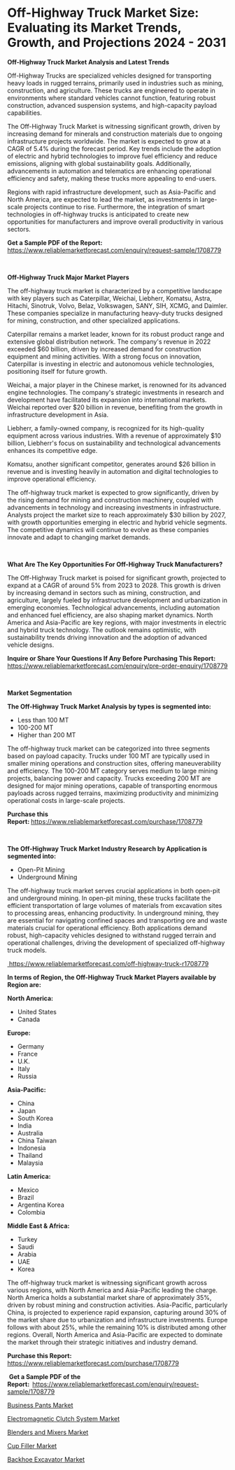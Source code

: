 <p><h1>Off-Highway Truck Market Size: Evaluating its Market Trends, Growth, and Projections 2024 - 2031</h1></p><p><strong>Off-Highway Truck Market Analysis and Latest Trends</strong></p>
<p><p>Off-Highway Trucks are specialized vehicles designed for transporting heavy loads in rugged terrains, primarily used in industries such as mining, construction, and agriculture. These trucks are engineered to operate in environments where standard vehicles cannot function, featuring robust construction, advanced suspension systems, and high-capacity payload capabilities. </p><p>The Off-Highway Truck Market is witnessing significant growth, driven by increasing demand for minerals and construction materials due to ongoing infrastructure projects worldwide. The market is expected to grow at a CAGR of 5.4% during the forecast period. Key trends include the adoption of electric and hybrid technologies to improve fuel efficiency and reduce emissions, aligning with global sustainability goals. Additionally, advancements in automation and telematics are enhancing operational efficiency and safety, making these trucks more appealing to end-users. </p><p>Regions with rapid infrastructure development, such as Asia-Pacific and North America, are expected to lead the market, as investments in large-scale projects continue to rise. Furthermore, the integration of smart technologies in off-highway trucks is anticipated to create new opportunities for manufacturers and improve overall productivity in various sectors.</p></p>
<p><strong>Get a Sample PDF of the Report:&nbsp;</strong> <a href="https://www.reliablemarketforecast.com/enquiry/request-sample/1708779?utm_campaign=1464&utm_medium=2&utm_source=Github&utm_content=ia&utm_term=21102024&utm_id=off-highway-truck">https://www.reliablemarketforecast.com/enquiry/request-sample/1708779</a></p>
<p>&nbsp;</p>
<p><strong>Off-Highway Truck Major Market Players</strong></p>
<p><p>The off-highway truck market is characterized by a competitive landscape with key players such as Caterpillar, Weichai, Liebherr, Komatsu, Astra, Hitachi, Sinotruk, Volvo, Belaz, Volkswagen, SANY, SIH, XCMG, and Daimler. These companies specialize in manufacturing heavy-duty trucks designed for mining, construction, and other specialized applications.</p><p>Caterpillar remains a market leader, known for its robust product range and extensive global distribution network. The company's revenue in 2022 exceeded $60 billion, driven by increased demand for construction equipment and mining activities. With a strong focus on innovation, Caterpillar is investing in electric and autonomous vehicle technologies, positioning itself for future growth.</p><p>Weichai, a major player in the Chinese market, is renowned for its advanced engine technologies. The company's strategic investments in research and development have facilitated its expansion into international markets. Weichai reported over $20 billion in revenue, benefiting from the growth in infrastructure development in Asia.</p><p>Liebherr, a family-owned company, is recognized for its high-quality equipment across various industries. With a revenue of approximately $10 billion, Liebherr's focus on sustainability and technological advancements enhances its competitive edge.</p><p>Komatsu, another significant competitor, generates around $26 billion in revenue and is investing heavily in automation and digital technologies to improve operational efficiency.</p><p>The off-highway truck market is expected to grow significantly, driven by the rising demand for mining and construction machinery, coupled with advancements in technology and increasing investments in infrastructure. Analysts project the market size to reach approximately $30 billion by 2027, with growth opportunities emerging in electric and hybrid vehicle segments. The competitive dynamics will continue to evolve as these companies innovate and adapt to changing market demands.</p></p>
<p>&nbsp;</p>
<p><strong>What Are The Key Opportunities For Off-Highway Truck Manufacturers?</strong></p>
<p><p>The Off-Highway Truck market is poised for significant growth, projected to expand at a CAGR of around 5% from 2023 to 2028. This growth is driven by increasing demand in sectors such as mining, construction, and agriculture, largely fueled by infrastructure development and urbanization in emerging economies. Technological advancements, including automation and enhanced fuel efficiency, are also shaping market dynamics. North America and Asia-Pacific are key regions, with major investments in electric and hybrid truck technology. The outlook remains optimistic, with sustainability trends driving innovation and the adoption of advanced vehicle designs.</p></p>
<p><strong>Inquire or Share Your Questions If Any Before Purchasing This Report:</strong> <a href="https://www.reliablemarketforecast.com/enquiry/pre-order-enquiry/1708779?utm_campaign=1464&utm_medium=2&utm_source=Github&utm_content=ia&utm_term=21102024&utm_id=off-highway-truck">https://www.reliablemarketforecast.com/enquiry/pre-order-enquiry/1708779</a></p>
<p>&nbsp;</p>
<p><strong>Market Segmentation</strong></p>
<p><strong>The Off-Highway Truck Market Analysis by types is segmented into:</strong></p>
<p><ul><li>Less than 100 MT</li><li>100-200 MT</li><li>Higher than 200 MT</li></ul></p>
<p><p>The off-highway truck market can be categorized into three segments based on payload capacity. Trucks under 100 MT are typically used in smaller mining operations and construction sites, offering maneuverability and efficiency. The 100-200 MT category serves medium to large mining projects, balancing power and capacity. Trucks exceeding 200 MT are designed for major mining operations, capable of transporting enormous payloads across rugged terrains, maximizing productivity and minimizing operational costs in large-scale projects.</p></p>
<p><strong>Purchase this Report:&nbsp;</strong><a href="https://www.reliablemarketforecast.com/purchase/1708779?utm_campaign=1464&utm_medium=2&utm_source=Github&utm_content=ia&utm_term=21102024&utm_id=off-highway-truck">https://www.reliablemarketforecast.com/purchase/1708779</a></p>
<p>&nbsp;</p>
<p><strong>The Off-Highway Truck Market Industry Research by Application is segmented into:</strong></p>
<p><ul><li>Open-Pit Mining</li><li>Underground Mining</li></ul></p>
<p><p>The off-highway truck market serves crucial applications in both open-pit and underground mining. In open-pit mining, these trucks facilitate the efficient transportation of large volumes of materials from excavation sites to processing areas, enhancing productivity. In underground mining, they are essential for navigating confined spaces and transporting ore and waste materials crucial for operational efficiency. Both applications demand robust, high-capacity vehicles designed to withstand rugged terrain and operational challenges, driving the development of specialized off-highway truck models.</p></p>
<p><a href="https://www.reliablemarketforecast.com/off-highway-truck-r1708779?utm_campaign=1464&utm_medium=2&utm_source=Github&utm_content=ia&utm_term=21102024&utm_id=off-highway-truck">&nbsp;https://www.reliablemarketforecast.com/off-highway-truck-r1708779</a></p>
<p><strong>In terms of Region, the Off-Highway Truck Market Players available by Region are:</strong></p>
<p>
    <p> <strong> North America: </strong>
        <ul>
            <li>United States</li>
            <li>Canada</li>
        </ul>
        </p> 
    <p> <strong> Europe: </strong>
        <ul>
            <li>Germany</li>
            <li>France</li>
            <li>U.K.</li>
            <li>Italy</li>
            <li>Russia</li>
        </ul>
        </p> 
    <p> <strong> Asia-Pacific: </strong>
        <ul>
            <li>China</li>
            <li>Japan</li>
            <li>South Korea</li>
            <li>India</li>
            <li>Australia</li>
            <li>China Taiwan</li>
            <li>Indonesia</li>
            <li>Thailand</li>
            <li>Malaysia</li>
        </ul>
        </p> 
    <p> <strong> Latin America: </strong>
        <ul>
            <li>Mexico</li>
            <li>Brazil</li>
            <li>Argentina Korea</li>
            <li>Colombia</li>
        </ul>
        </p> 
    <p> <strong> Middle East & Africa: </strong>
        <ul>
            <li>Turkey</li>
            <li>Saudi</li>
            <li>Arabia</li>
            <li>UAE</li>
            <li>Korea</li>
        </ul>
    </p>
    </p>
<p><p>The off-highway truck market is witnessing significant growth across various regions, with North America and Asia-Pacific leading the charge. North America holds a substantial market share of approximately 35%, driven by robust mining and construction activities. Asia-Pacific, particularly China, is projected to experience rapid expansion, capturing around 30% of the market share due to urbanization and infrastructure investments. Europe follows with about 25%, while the remaining 10% is distributed among other regions. Overall, North America and Asia-Pacific are expected to dominate the market through their strategic initiatives and industry demand.</p></p>
<p><strong>Purchase this Report: </strong><a href="https://www.reliablemarketforecast.com/purchase/1708779?utm_campaign=1464&utm_medium=2&utm_source=Github&utm_content=ia&utm_term=21102024&utm_id=off-highway-truck">https://www.reliablemarketforecast.com/purchase/1708779</a></p>
<p>&nbsp;<strong>Get a Sample PDF of the Report:&nbsp;&nbsp;</strong><a href="https://www.reliablemarketforecast.com/enquiry/request-sample/1708779?utm_campaign=1464&utm_medium=2&utm_source=Github&utm_content=ia&utm_term=21102024&utm_id=off-highway-truck">https://www.reliablemarketforecast.com/enquiry/request-sample/1708779</a></p>
<p><strong></strong></p>
<p><p><a href="https://www.linkedin.com/pulse/key-drivers-business-pants-market-trends-future-outlook-2024-2031-augbf?utm_campaign=1464&utm_medium=2&utm_source=Github&utm_content=ia&utm_term=21102024&utm_id=off-highway-truck">Business Pants Market</a></p><p><a href="https://issuu.com/reportprime-2/docs/electromagnetic-clutch-system-marke_b7bbf5ca315c93?utm_campaign=1464&utm_medium=2&utm_source=Github&utm_content=ia&utm_term=21102024&utm_id=off-highway-truck">Electromagnetic Clutch System Market</a></p><p><a href="https://www.linkedin.com/pulse/emerging-blenders-mixers-market-opportunities-analysis-investors-bhltf?utm_campaign=1464&utm_medium=2&utm_source=Github&utm_content=ia&utm_term=21102024&utm_id=off-highway-truck">Blenders and Mixers Market</a></p><p><a href="https://issuu.com/reportprime-2/docs/cup-filler-market-size-2030.pptx_5719c6280fb162?utm_campaign=1464&utm_medium=2&utm_source=Github&utm_content=ia&utm_term=21102024&utm_id=off-highway-truck">Cup Filler Market</a></p><p><a href="https://github.com/juniordelafrance/Market-Research-Report-List-5/blob/main/backhoe-excavator-market.md?utm_campaign=1464&utm_medium=2&utm_source=Github&utm_content=ia&utm_term=21102024&utm_id=off-highway-truck">Backhoe Excavator Market</a></p></p>